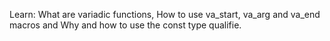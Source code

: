Learn:
What are variadic functions,
How to use va_start, va_arg and va_end macros and
Why and how to use the const type qualifie.